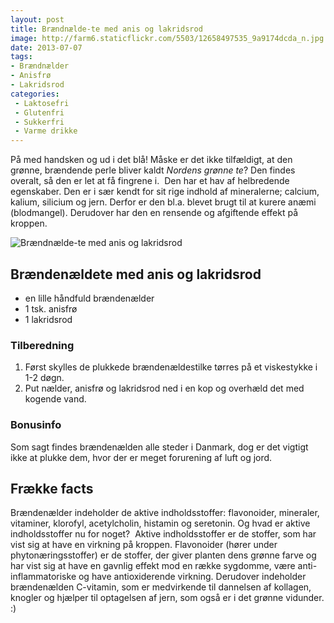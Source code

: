 ```yaml
---
layout: post
title: Brændnælde-te med anis og lakridsrod
image: http://farm6.staticflickr.com/5503/12658497535_9a9174dcda_n.jpg
date: 2013-07-07
tags:
- Brændnælder
- Anisfrø
- Lakridsrod
categories:
 - Laktosefri
 - Glutenfri
 - Sukkerfri
 - Varme drikke
---
```


På med handsken og ud i det blå! Måske er det ikke tilfældigt, at den grønne,
brændende perle bliver kaldt _Nordens grønne te_? Den findes overalt, så den er
let at få fingrene i.  Den har et hav af helbredende egenskaber. Den er i sær
kendt for sit rige indhold af mineralerne; calcium, kalium, silicium og jern.
Derfor er den bl.a. blevet brugt til at kurere anæmi (blodmangel). Derudover har
den en rensende og afgiftende effekt på kroppen.

![Brændnælde-te med anis og lakridsrod](http://farm6.staticflickr.com/5503/12658497535_9a9174dcda.jpg)


## Brændenældete med anis og lakridsrod
- en lille håndfuld brændenælder
- 1 tsk. anisfrø
- 1 lakridsrod

### Tilberedning
1. Først skylles de plukkede brændenældestilke tørres på et viskestykke i 1-2 døgn.
2. Put nælder, anisfrø og lakridsrod ned i en kop og overhæld det med kogende vand.


### Bonusinfo
Som sagt findes brændenælden alle steder i Danmark, dog er det vigtigt ikke at plukke dem, hvor der er meget forurening af luft og jord.

## Frække facts
Brændenælder indeholder de aktive indholdsstoffer: flavonoider, mineraler,
vitaminer, klorofyl, acetylcholin, histamin og seretonin. Og hvad er aktive
indholdsstoffer nu for noget? 
Aktive indholdsstoffer er de stoffer, som har vist sig at have en virkning på
kroppen.
Flavonoider (hører under phytonæringsstoffer) er de stoffer, der giver planten
dens grønne farve og har vist sig at have en gavnlig effekt mod en række
sygdomme, være anti-inflammatoriske og have antioxiderende virkning. Derudover
indeholder brændenælden C-vitamin, som er medvirkende til dannelsen af kollagen,
knogler og hjælper til optagelsen af jern, som også er i det grønne vidunder. :)
